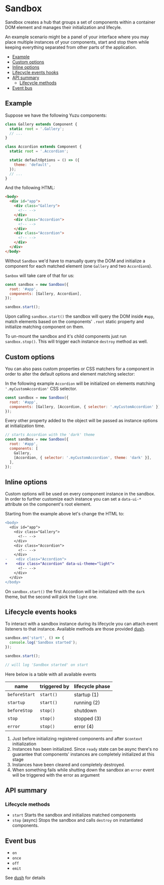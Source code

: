 # Sandbox

Sandbox creates a hub that groups a set of components within a container DOM element and manages their initialization and lifecyle.

An example scenario might be a panel of your interface where you may place multiple instances of your components, start and stop them while keeping everything separated from other parts of the application.

<!-- TOC depthTo:3 -->

- [Example](#example)
- [Custom options](#custom-options)
- [Inline options](#inline-options)
- [Lifecycle events hooks](#lifecycle-events-hooks)
- [API summary](#api-summary)
  - [Lifecycle methods](#lifecycle-methods)
- [Event bus](#event-bus)

<!-- /TOC -->

## Example

Suppose we have the following Yuzu components:

```js
class Gallery extends Component {
  static root = '.Gallery';
  // ...
}

class Accordion extends Component {
  static root = '.Accordion';

  static defaultOptions = () => ({
    theme: 'default',
  });
  // ...
}
```

And the following HTML:

```html
<body>
  <div id="app">
    <div class="Gallery">
      <!-- -->
    </div>
    <div class="Accordion">
      <!-- -->
    </div>
    <div class="Accordion">
      <!-- -->
    </div>
  </div>
</body>
```

Without `Sandbox` we'd have to manually query the DOM and initialize a component for each matched element (one `Gallery` and two `Accordion`s).

`Sanbox` will take care of that for us:

```js
const sandbox = new Sandbox({
  root: '#app',
  components: [Gallery, Accordion],
});

sandbox.start();
```

Upon calling `sandbox.start()` the sandbox will query the DOM inside `#app`, match elements based on the components' `.root` static property and initialize matching component on them.

To un-mount the sandbox and it's child components just run `sandbox.stop()`. This will trigger each instance `destroy` method as well.

## Custom options

You can also pass custom properties or CSS matchers for a component in order to alter the default options and element matching selector:

In the following example `Accordion` will be initialized on elements matching `'.myCustomAccordion'` CSS selector.

```js
const sandbox = new Sandbox({
  root: '#app',
  components: [Gallery, [Accordion, { selector: '.myCustomAccordion' }]],
});
```

Every other property added to the object will be passed as instance options at initialization time.

```js
// starts Accordion with the 'dark' theme
const sandbox = new Sandbox({
  root: '#app',
  components: [
    Gallery,
    [Accordion, { selector: '.myCustomAccordion', theme: 'dark' }],
  ],
});
```

## Inline options

Custom options will be used on every component instance in the sandbox. In order to further customize each instance you can set a `data-ui-*` attribute on the component's root element.

Starting from the example above let's change the HTML to:

```diff
<body>
  <div id="app">
    <div class="Gallery">
      <!-- -->
    </div>
    <div class="Accordion">
      <!-- -->
    </div>
-    <div class="Accordion">
+    <div class="Accordion" data-ui-theme="light">
      <!-- -->
    </div>
  </div>
</body>
```

On `sandbox.start()` the first Accordion will be initialized with the `dark` theme, but the second will pick the `light` one.

## Lifecycle events hooks

To interact with a sandbox instance during its lifecycle you can attach event listeners to that instance. Available methods are those provided [dush](https://github.com/tunnckocore/dush).

```js
sandbox.on('start', () => {
  console.log('Sandbox started');
});

sandbox.start();

// will log 'Sandbox started' on start
```

Here below is a table with all available events

| name          | triggered by | lifecycle phase |
| ------------- | ------------ | --------------- |
| `beforeStart` | `start()`    | startup (1)     |
| `startup`     | `start()`    | running (2)     |
| `beforeStop`  | `stop()`     | shutdown        |
| `stop`        | `stop()`     | stopped (3)     |
| `error`       | `stop()`     | error (4)       |

1.  Just before initializing registered components and after `$context` initialization
1.  Instances has been initialized. Since `ready` state can be async there's no guarantee that components' instances are completely initialized at this stage
1.  Instances have been cleared and completely destroyed.
1.  When something fails while shutting down the sandbox an `error` event will be triggered with the error as argument

## API summary

### Lifecycle methods

- `start` Starts the sandbox and initializes matched components
- `stop` (async) Stops the sandbox and calls `destroy` on instantiated components.

## Event bus

- `on`
- `once`
- `off`
- `emit`

See [dush](https://github.com/tunnckocore/dush) for details
